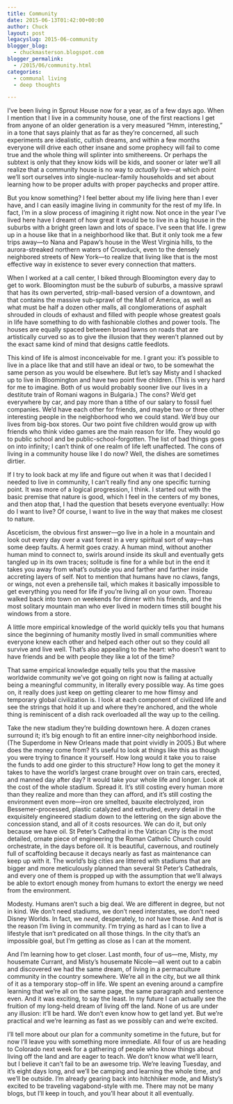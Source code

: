 ```yaml
---
title: Community
date: 2015-06-13T01:42:00+00:00
author: Chuck
layout: post
legacyslug: 2015-06-community
blogger_blog:
  - chuckmasterson.blogspot.com
blogger_permalink:
  - /2015/06/community.html
categories:
  - communal living
  - deep thoughts

---
```

I’ve been living in Sprout House now for a year, as of a few days ago.
When I mention that I live in a community house, one of the first reactions I
get from anyone of an older generation is a very measured “Hmm,
interesting,” in a tone that says plainly that as far as they’re
concerned, all such experiments are idealistic, cultish dreams, and within a
few months everyone will drive each other insane and some prophecy will fail to
come true and the whole thing will splinter into smithereens. Or perhaps the
subtext is only that they know kids will be kids, and sooner or later
we’ll all realize that a community house is no way to *actually*
live—at which point we’ll sort ourselves into single-nuclear-family
households and set about learning how to be proper adults with proper paychecks
and proper attire.

But you know something? I feel better about my life living here than I ever
have, and I can easily imagine living in community for the rest of my life. In
fact, I’m in a slow process of imagining it right now. Not once in the
year I’ve lived here have I dreamt of how great it would be to live in a
big house in the suburbs with a bright green lawn and lots of space. I’ve
seen that life. I grew up in a house like that in a neighborhood like that. But
it only took me a few trips away—to Nana and Papaw’s house in the West
Virginia hills, to the aurora-streaked northern waters of Crowduck, even to the
densely neighbored streets of New York—to realize that living like that is the
most effective way in existence to sever every connection that matters.

When I worked at a call center, I biked through Bloomington
every day to get to work. Bloomington must be the suburb of suburbs, a massive
sprawl that has its own perverted, strip-mall-based version of a downtown, and
that contains the massive sub-sprawl of the Mall of America, as well as what
must be half a dozen other malls, all conglomerations of asphalt shrouded in
clouds of exhaust and filled with people whose greatest goals in life have
something to do with fashionable clothes and power tools. The houses are
equally spaced between broad lawns on roads that are artistically curved so as
to give the illusion that they weren’t planned out by the exact same kind
of mind that designs cattle feedlots.

This kind of life is almost inconceivable for me. I grant you: it’s
possible to live in a place like that and still have an ideal or two, to be
somewhat the same person as you would be elsewhere. But let’s say Misty
and I shacked up to live in Bloomington and have two point five children. (This
is very hard for me to imagine. Both of us would probably sooner live our lives
in a destitute train of Romani wagons in Bulgaria.) The cons? We’d get
everywhere by car, and pay more than a tithe of our salary to fossil fuel
companies. We’d have each other for friends, and maybe two or three other
interesting people in the neighborhood who we could stand. We’d buy our
lives from big-box stores.  Our two point five children would grow up with
friends who think video games are the main reason for life. They would go to
public school and be public-school-forgotten. The list of bad things goes on
into infinity; I can’t think of one realm of life left unaffected. The
cons of living in a community house like I do now? Well, the dishes are
sometimes dirtier. 

If I try to look back at my life and figure out when it was that I
decided I needed to live in community, I can’t really find any one
specific turning point. It was more of a logical progression, I think. I
started out with the basic premise that nature is good, which I feel in the
centers of my bones, and then atop that, I had the question that besets
everyone eventually: How do I want to live? Of course, I want to live in
the way that makes me closest to nature.

Asceticism, the obvious first answer—go live in a hole in a mountain and look
out every day over a vast forest in a very spiritual sort of way—has some deep
faults. A hermit goes crazy. A human mind, without another human mind to
connect to, swirls around inside its skull and eventually gets tangled up in
its own traces; solitude is fine for a while but in the end it takes you away
from what’s outside you and farther and farther inside accreting layers
of self. Not to mention that humans have no claws, fangs, or wings, not even a
prehensile tail, which makes it basically impossible to get everything you need
for life if you’re living all on your own. Thoreau walked back into town
on weekends for dinner with his friends, and the most solitary mountain man who
ever lived in modern times still bought his windows from a store.

A little more empirical knowledge of the world quickly tells you that humans
since the beginning of humanity mostly lived in small communities where
everyone knew each other and helped each other out so they could all survive
and live well. That’s also appealing to the heart: who doesn’t want
to have friends and be with people they like a lot of the time?

That same empirical knowledge equally tells you that the massive worldwide
community we’ve got going on right now is failing at actually being a
meaningful community, in literally every possible way. As time goes on, it
really does just keep on getting clearer to me how flimsy and temporary global
civilization is. I look at each component of civilized life and see the strings
that hold it up and where they’re anchored, and the whole thing is
reminiscent of a dish rack overloaded all the way up to the ceiling.

Take the new stadium they’re building downtown here. A dozen cranes
surround it; it’s big enough to fit an entire inner-city neighborhood
inside. (The Superdome in New Orleans made that point vividly in 2005.) But
where does the money come from? It’s useful to look at things like this
as though you were trying to finance it yourself. How long would it take you to
raise the funds to add one girder to this structure? How long to get the money
it takes to have the world’s largest crane brought over on train cars,
erected, and manned day after day? It would take your whole life and longer.
Look at the cost of the whole stadium. Spread it. It’s still costing
every human more than they realize and more than they can afford, and
it’s still costing the environment even more—iron ore smelted, bauxite
electrolyzed, iron Bessemer-processed, plastic catalyzed and extruded, every
detail in the exquisitely engineered stadium down to the lettering on the sign
above the concession stand, and all of it costs resources. We can do it, but
only because we have oil. St Peter’s Cathedral in the Vatican City is the
most detailed, ornate piece of engineering the Roman Catholic Church could
orchestrate, in the days before oil. It is beautiful, cavernous, and routinely
full of scaffolding because it decays nearly as fast as maintenance can keep up
with it. The world’s big cities are littered with stadiums that are
bigger and more meticulously planned than several St Peter’s Cathedrals,
and every one of them is propped up with the assumption that we’ll always
be able to extort enough money from humans to extort the energy we need from
the environment.

Modesty. Humans aren’t such a big deal. We are different in degree, but
not in kind. We don’t need stadiums, we don’t need interstates, we
don’t need Disney Worlds. In fact, we *need*, desperately, to
*not* have those. And *that* is the reason I’m living
in community. I’m trying as hard as I can to live a lifestyle that
isn’t predicated on all those things. In the city that’s an
impossible goal, but I’m getting as close as I can at the moment.

And I’m learning how to get closer. Last month, four of us—me,
Misty, my housemate Currant, and Misty’s housemate Nicole—all went
out to a cabin and discovered we had the same dream, of living in a
permaculture community in the country somewhere. We’re all in the
city, but we all think of it as a temporary stop-off in life. We spent an
evening around a campfire learning that we’re all on the same page,
the same paragraph and sentence even. And it was exciting, to say the
least. In my future I can actually see the fruition of my long-held dream
of living off the land. None of us are under any illusion: it’ll be
hard. We don’t even know how to get land yet. But we’re
practical and we’re learning as fast as we possibly can and
we’re excited.

I’ll tell more about our plan for a community sometime in the future, but
for now I’ll leave you with something more immediate. All four of us are
heading to Colorado next week for a gathering of people who know things about
living off the land and are eager to teach. We don’t know what
we’ll learn, but I believe it can’t fail to be an awesome trip.
We’re leaving Tuesday, and it’s eight days long, and we’ll be
camping and learning the whole time, and we’ll be outside. I’m
already gearing back into hitchhiker mode, and Misty’s excited to be
traveling vagabond-style with me. There may not be many blogs, but I’ll
keep in touch, and you’ll hear about it all eventually.
